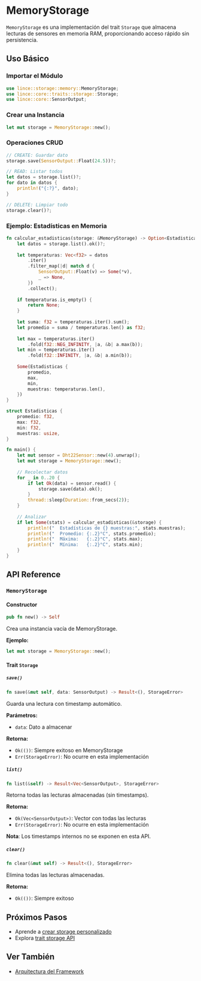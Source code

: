 # MemoryStorage

`MemoryStorage` es una implementación del trait `Storage` que almacena lecturas de sensores en memoria RAM, proporcionando acceso rápido sin persistencia.

## Uso Básico

### Importar el Módulo

```rust
use lince::storage::memory::MemoryStorage;
use lince::core::traits::storage::Storage;
use lince::core::SensorOutput;
```

### Crear una Instancia

```rust
let mut storage = MemoryStorage::new();
```

### Operaciones CRUD

```rust
// CREATE: Guardar dato
storage.save(SensorOutput::Float(24.5))?;

// READ: Listar todos
let datos = storage.list()?;
for dato in datos {
    println!("{:?}", dato);
}

// DELETE: Limpiar todo
storage.clear()?;
```


### Ejemplo: Estadísticas en Memoria

```rust
fn calcular_estadisticas(storage: &MemoryStorage) -> Option<Estadisticas> {
    let datos = storage.list().ok()?;
    
    let temperaturas: Vec<f32> = datos
        .iter()
        .filter_map(|d| match d {
            SensorOutput::Float(v) => Some(*v),
            _ => None,
        })
        .collect();
    
    if temperaturas.is_empty() {
        return None;
    }
    
    let suma: f32 = temperaturas.iter().sum();
    let promedio = suma / temperaturas.len() as f32;
    
    let max = temperaturas.iter()
        .fold(f32::NEG_INFINITY, |a, &b| a.max(b));
    let min = temperaturas.iter()
        .fold(f32::INFINITY, |a, &b| a.min(b));
    
    Some(Estadisticas {
        promedio,
        max,
        min,
        muestras: temperaturas.len(),
    })
}

struct Estadisticas {
    promedio: f32,
    max: f32,
    min: f32,
    muestras: usize,
}

fn main() {
    let mut sensor = Dht22Sensor::new(4).unwrap();
    let mut storage = MemoryStorage::new();
    
    // Recolectar datos
    for _ in 0..20 {
        if let Ok(data) = sensor.read() {
            storage.save(data).ok();
        }
        thread::sleep(Duration::from_secs(2));
    }
    
    // Analizar
    if let Some(stats) = calcular_estadisticas(&storage) {
        println!("  Estadísticas de {} muestras:", stats.muestras);
        println!("  Promedio: {:.2}°C", stats.promedio);
        println!("  Máxima:   {:.2}°C", stats.max);
        println!("  Mínima:   {:.2}°C", stats.min);
    }
}
```


## API Reference

### `MemoryStorage`

#### Constructor

```rust
pub fn new() -> Self
```

Crea una instancia vacía de MemoryStorage.

**Ejemplo:**
```rust
let mut storage = MemoryStorage::new();
```

#### Trait `Storage`

##### `save()`

```rust
fn save(&mut self, data: SensorOutput) -> Result<(), StorageError>
```

Guarda una lectura con timestamp automático.

**Parámetros:**
- `data`: Dato a almacenar

**Retorna:**
- `Ok(())`: Siempre exitoso en MemoryStorage
- `Err(StorageError)`: No ocurre en esta implementación

##### `list()`

```rust
fn list(&self) -> Result<Vec<SensorOutput>, StorageError>
```

Retorna todas las lecturas almacenadas (sin timestamps).

**Retorna:**
- `Ok(Vec<SensorOutput>)`: Vector con todas las lecturas
- `Err(StorageError)`: No ocurre en esta implementación

**Nota**: Los timestamps internos no se exponen en esta API.

##### `clear()`

```rust
fn clear(&mut self) -> Result<(), StorageError>
```

Elimina todas las lecturas almacenadas.

**Retorna:**
- `Ok(())`: Siempre exitoso



## Próximos Pasos

-   Aprende a [crear storage personalizado](./custom_storage.md)
-   Explora [trait storage API](../api_reference/storage.md)

## Ver También

- [Arquitectura del Framework](../user_guide/architecture.md)
